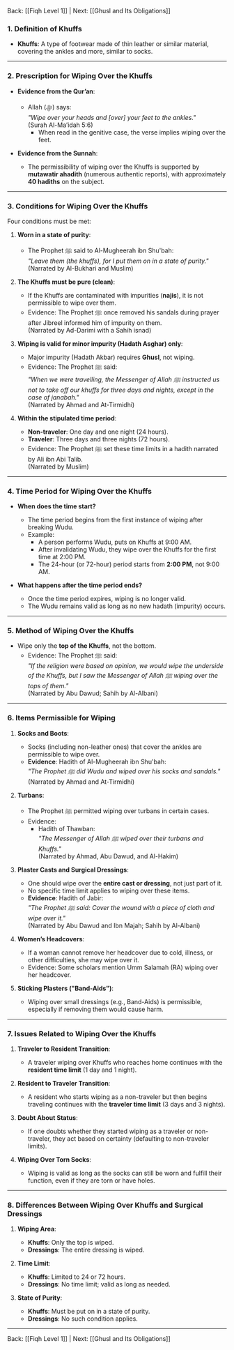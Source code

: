 Back: [[Fiqh Level 1]] | Next: [[Ghusl and Its Obligations]]

### **1. Definition of Khuffs**  
- **Khuffs**: A type of footwear made of thin leather or similar material, covering the ankles and more, similar to socks.

---

### **2. Prescription for Wiping Over the Khuffs**
- **Evidence from the Qur’an**:  
  - Allah (ﷻ) says:  
     _"Wipe over your heads and [over] your feet to the ankles."_  
    (Surah Al-Ma’idah 5:6)  
    - When read in the genitive case, the verse implies wiping over the feet.

- **Evidence from the Sunnah**:  
  - The permissibility of wiping over the Khuffs is supported by **mutawatir ahadith** (numerous authentic reports), with approximately **40 hadiths** on the subject.

---

### **3. Conditions for Wiping Over the Khuffs**
Four conditions must be met:

1. **Worn in a state of purity**:  
   - The Prophet ﷺ said to Al-Mugheerah ibn Shu'bah:  
      _"Leave them (the khuffs), for I put them on in a state of purity."_  
     (Narrated by Al-Bukhari and Muslim)

2. **The Khuffs must be pure (clean)**:  
   - If the Khuffs are contaminated with impurities (**najis**), it is not permissible to wipe over them.  
   - Evidence: The Prophet ﷺ once removed his sandals during prayer after Jibreel informed him of impurity on them.  
     (Narrated by Ad-Darimi with a Sahih isnad)

3. **Wiping is valid for minor impurity (Hadath Asghar) only**:  
   - Major impurity (Hadath Akbar) requires **Ghusl**, not wiping.  
   - Evidence: The Prophet ﷺ said:  
      _"When we were travelling, the Messenger of Allah ﷺ instructed us not to take off our khuffs for three days and nights, except in the case of janabah."_  
     (Narrated by Ahmad and At-Tirmidhi)

4. **Within the stipulated time period**:  
   - **Non-traveler**: One day and one night (24 hours).  
   - **Traveler**: Three days and three nights (72 hours).  
   - Evidence: The Prophet ﷺ set these time limits in a hadith narrated by Ali ibn Abi Talib.  
     (Narrated by Muslim)

---

### **4. Time Period for Wiping Over the Khuffs**
- **When does the time start?**  
  - The time period begins from the first instance of wiping after breaking Wudu.  
  - Example:  
    - A person performs Wudu, puts on Khuffs at 9:00 AM.  
    - After invalidating Wudu, they wipe over the Khuffs for the first time at 2:00 PM.  
    - The 24-hour (or 72-hour) period starts from **2:00 PM**, not 9:00 AM.

- **What happens after the time period ends?**  
  - Once the time period expires, wiping is no longer valid.  
  - The Wudu remains valid as long as no new hadath (impurity) occurs.

---

### **5. Method of Wiping Over the Khuffs**
- Wipe only the **top of the Khuffs**, not the bottom.  
  - Evidence: The Prophet ﷺ said:  
     _"If the religion were based on opinion, we would wipe the underside of the Khuffs, but I saw the Messenger of Allah ﷺ wiping over the tops of them."_  
    (Narrated by Abu Dawud; Sahih by Al-Albani)

---

### **6. Items Permissible for Wiping**

1. **Socks and Boots**:  
   - Socks (including non-leather ones) that cover the ankles are permissible to wipe over.  
   - **Evidence**: Hadith of Al-Mugheerah ibn Shu'bah:  
      _"The Prophet ﷺ did Wudu and wiped over his socks and sandals."_  
     (Narrated by Ahmad and At-Tirmidhi)

2. **Turbans**:  
   - The Prophet ﷺ permitted wiping over turbans in certain cases.  
   - Evidence:  
     - Hadith of Thawban:  
        _"The Messenger of Allah ﷺ wiped over their turbans and Khuffs."_  
       (Narrated by Ahmad, Abu Dawud, and Al-Hakim)

3. **Plaster Casts and Surgical Dressings**:  
   - One should wipe over the **entire cast or dressing**, not just part of it.  
   - No specific time limit applies to wiping over these items.  
   - **Evidence**: Hadith of Jabir:  
      _"The Prophet ﷺ said: Cover the wound with a piece of cloth and wipe over it."_  
     (Narrated by Abu Dawud and Ibn Majah; Sahih by Al-Albani)

4. **Women’s Headcovers**:  
   - If a woman cannot remove her headcover due to cold, illness, or other difficulties, she may wipe over it.  
   - Evidence: Some scholars mention Umm Salamah (RA) wiping over her headcover.

5. **Sticking Plasters ("Band-Aids")**:  
   - Wiping over small dressings (e.g., Band-Aids) is permissible, especially if removing them would cause harm.

---

### **7. Issues Related to Wiping Over the Khuffs**

1. **Traveler to Resident Transition**:  
   - A traveler wiping over Khuffs who reaches home continues with the **resident time limit** (1 day and 1 night).  

2. **Resident to Traveler Transition**:  
   - A resident who starts wiping as a non-traveler but then begins traveling continues with the **traveler time limit** (3 days and 3 nights).  

3. **Doubt About Status**:  
   - If one doubts whether they started wiping as a traveler or non-traveler, they act based on certainty (defaulting to non-traveler limits).

4. **Wiping Over Torn Socks**:  
   - Wiping is valid as long as the socks can still be worn and fulfill their function, even if they are torn or have holes.

---

### **8. Differences Between Wiping Over Khuffs and Surgical Dressings**

1. **Wiping Area**:  
   - **Khuffs**: Only the top is wiped.  
   - **Dressings**: The entire dressing is wiped.

2. **Time Limit**:  
   - **Khuffs**: Limited to 24 or 72 hours.  
   - **Dressings**: No time limit; valid as long as needed.

3. **State of Purity**:  
   - **Khuffs**: Must be put on in a state of purity.  
   - **Dressings**: No such condition applies.

---
Back: [[Fiqh Level 1]] | Next: [[Ghusl and Its Obligations]]